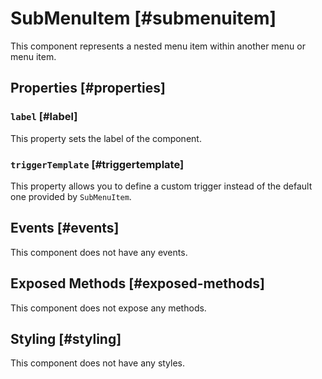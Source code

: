 # SubMenuItem [#submenuitem]

This component represents a nested menu item within another menu or menu item.

## Properties [#properties]

### `label` [#label]

This property sets the label of the component.

### `triggerTemplate` [#triggertemplate]

This property allows you to define a custom trigger instead of the default one provided by `SubMenuItem`.

## Events [#events]

This component does not have any events.

## Exposed Methods [#exposed-methods]

This component does not expose any methods.

## Styling [#styling]

This component does not have any styles.
